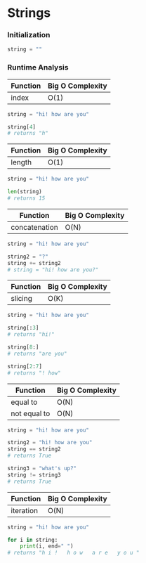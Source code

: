 # Strings

### Initialization

```python
string = ""
```

### Runtime Analysis

| Function         | Big O Complexity |
| ---------------- | ---------------- |
| index            | O(1)             |

```python
string = "hi! how are you"

string[4] 
# returns "h"
```

| Function | Big O Complexity |
| --- | --- |
| length | O(1) |

```python
string = "hi! how are you"

len(string)
# returns 15
```

| Function         | Big O Complexity |
| ---------------- | ---------------- |
| concatenation | O(N)   | 

```python
string = "hi! how are you"

string2 = "?"
string += string2
# string = "hi! how are you?"
```

| Function         | Big O Complexity |
| ---------------- | ---------------- |
| slicing          | O(K)             | 

```python
string = "hi! how are you"

string[:3]
# returns "hi!"

string[8:]
# returns "are you"

string[2:7]
# returns "! how"
```

| Function | Big O Complexity |
| --- | --- |
| equal to | O(N) |
| not equal to | O(N) |

```python
string = "hi! how are you"

string2 = "hi! how are you"
string == string2
# returns True

string3 = "what's up?"
string != string3
# returns True
```

| Function | Big O Complexity |
| --- | --- |
| iteration | O(N) |

```python
string = "hi! how are you"

for i in string:
    print(i, end=" ")
# returns "h i !   h o w   a r e   y o u "
```